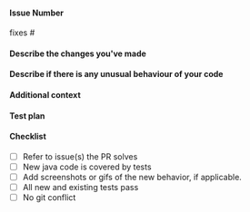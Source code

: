 <!--
  ~ SPDX-FileCopyrightText: 2017-2024 Enedis
  ~
  ~ SPDX-License-Identifier: Apache-2.0
  ~
  -->

#### Issue Number
fixes #
<!-- Please Mention the issue number as #(Issue Number) Example: #5 -->

#### Describe the changes you've made

<!-- A clear and concise description of what you have done to successfully close the issue.
Any new files? or anything you feel to let us know! -->

#### Describe if there is any unusual behaviour of your code <!-- Write `NA` if there isn't -->

<!-- A clear and concise description of it. -->

#### Additional context <!-- OPTIONAL -->

<!-- Add any other context or screenshots about the feature request here -->

#### Test plan <!-- OPTIONAL -->

<!-- A good test plan should give instructions that someone else can easily follow.
How someone can test your code? -->

#### Checklist

<!-- To tick a checkbox, replace the whitespace by the letter 'x' such as: [x] -->

- [ ] Refer to issue(s) the PR solves
- [ ] New java code is covered by tests
- [ ] Add screenshots or gifs of the new behavior, if applicable.
- [ ] All new and existing tests pass
- [ ] No git conflict
